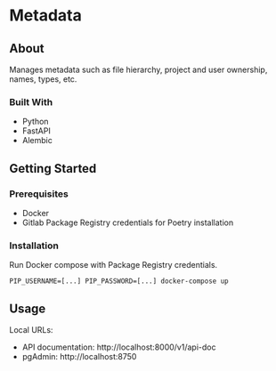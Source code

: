 # Metadata

## About
Manages metadata such as file hierarchy, project and user ownership, names, types, etc.

### Built With
- Python
- FastAPI
- Alembic

## Getting Started

### Prerequisites
- Docker
- Gitlab Package Registry credentials for Poetry installation

### Installation
Run Docker compose with Package Registry credentials.

    PIP_USERNAME=[...] PIP_PASSWORD=[...] docker-compose up

## Usage
Local URLs:
- API documentation: http://localhost:8000/v1/api-doc
- pgAdmin: http://localhost:8750
